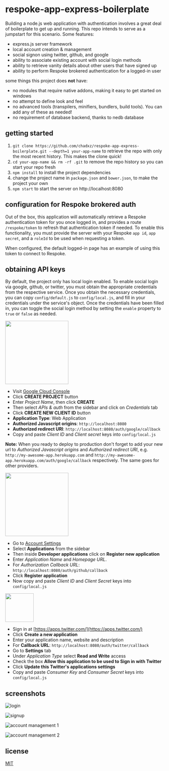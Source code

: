 # respoke-app-express-boilerplate

Building a node.js web application with authentication involves a great deal of boilerplate to get up and running. This
repo intends to serve as a jumpstart for this scenario. Some features:

 - express.js server framework
 - local account creation & management
 - social signon using twitter, github, and google
 - ability to associate existing account with social login methods
 - ability to retrieve vanity details about other users that have signed up
 - ability to perform Respoke brokered authentication for a logged-in user

some things this project does **not** have:

 - no modules that require native addons, making it easy to get started on windows
 - no attempt to define look and feel
 - no advanced tools (transpilers, minifiers, bundlers, build tools). You can add any of these as needed!
 - no requirement of database backend, thanks to nedb database

## getting started

 1. `git clone https://github.com/chadxz/respoke-app-express-boilerplate.git --depth=1 your-app-name` to retrieve the repo
 with only the most recent history. This makes the clone quick!
 1. `cd your-app-name && rm -rf .git` to remove the repo history so you can start your repo fresh
 1. `npm install` to install the project dependencies
 1. change the project name in `package.json` and `bower.json`, to make the project your own
 1. `npm start` to start the server on http://localhost:8080

## configuration for Respoke brokered auth

Out of the box, this application will automatically retrieve a Respoke authentication token for you once
logged in, and provides a route `/respoke/token` to refresh that authentication token if needed. To enable
this functionality, you must provide the server with your Respoke `app id`, `app secret`, and a `roleId`
to be used when requesting a token.

When configured, the default logged-in page has an example of using this token to connect to Respoke.

## obtaining API keys

By default, the project only has local login enabled. To enable social login via google, github, or twitter, you must
obtain the appropriate credentials from the respective service. Once you obtain the necessary credentials, you can copy
`config/default.js` to `config/local.js`, and fill in your credentials under the service's object. Once the credentials
have been filled in, you can toggle the social login method by setting the `enable` property to `true` or `false` as
needed.

<img src="http://images.google.com/intl/en_ALL/images/srpr/logo6w.png" width="200">

- Visit [Google Cloud Console](https://cloud.google.com/console/project)
- Click **CREATE PROJECT** button
- Enter *Project Name*, then click **CREATE**
- Then select *APIs & auth* from the sidebar and click on *Credentials* tab
- Click **CREATE NEW CLIENT ID** button
 - **Application Type**: Web Application
 - **Authorized Javascript origins**: `http://localhost:8080`
 - **Authorized redirect URI**: `http://localhost:8080/auth/google/callback`
- Copy and paste *Client ID* and *Client secret* keys into `config/local.js`

**Note:** When you ready to deploy to production don't forget to add your new url to *Authorized Javascript origins*
and *Authorized redirect URI*, e.g. `http://my-awesome-app.herokuapp.com` and
`http://my-awesome-app.herokuapp.com/auth/google/callback` respectively. The same goes for other providers.

<img src="https://github.global.ssl.fastly.net/images/modules/logos_page/GitHub-Logo.png" width="200">

- Go to [Account Settings](https://github.com/settings/profile)
- Select **Applications** from the sidebar
- Then inside **Developer applications** click on **Register new application**
- Enter *Application Name* and *Homepage URL*.
- For *Authorization Callback URL*: `http://localhost:8080/auth/github/callback`
- Click **Register application**
- Now copy and paste *Client ID* and *Client Secret* keys into `config/local.js`

<img src="https://g.twimg.com/Twitter_logo_blue.png" width="90">

- Sign in at [https://apps.twitter.com/](https://apps.twitter.com/)
- Click **Create a new application**
- Enter your application name, website and description
- For **Callback URL**: `http://localhost:8080/auth/twitter/callback`
- Go to **Settings** tab
- Under *Application Type* select **Read and Write** access
- Check the box **Allow this application to be used to Sign in with Twitter**
- Click **Update this Twitter's applications settings**
- Copy and paste *Consumer Key* and *Consumer Secret* keys into `config/local.js`

## screenshots
![login](https://cloud.githubusercontent.com/assets/309219/7868265/61647f70-0540-11e5-93ff-ffd1d4839d96.png)

![signup](https://cloud.githubusercontent.com/assets/309219/7868268/6167e246-0540-11e5-8ecc-e24d0949dc0b.png)

![account management 1](https://cloud.githubusercontent.com/assets/309219/7868266/61660e12-0540-11e5-8e12-dccf7606f2da.png)

![account management 2](https://cloud.githubusercontent.com/assets/309219/7868267/61665cb4-0540-11e5-8b58-a441484c62a0.png)

## license
[MIT](LICENSE-MIT)
